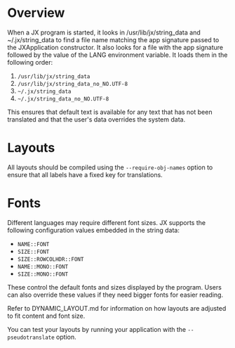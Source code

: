 Overview
========

When a JX program is started, it looks in /usr/lib/jx/string_data and
~/.jx/string_data to find a file name matching the app signature passed to
the JXApplication constructor.  It also looks for a file with the app
signature followed by the value of the LANG environment variable.  It loads
them in the following order:

1. `/usr/lib/jx/string_data`
1. `/usr/lib/jx/string_data_no_NO.UTF-8`
1. `~/.jx/string_data`
1. `~/.jx/string_data_no_NO.UTF-8`

This ensures that default text is available for any text that has not been
translated and that the user's data overrides the system data.

Layouts
=======

All layouts should be compiled using the `--require-obj-names` option to
ensure that all labels have a fixed key for translations.

Fonts
=====

Different languages may require different font sizes.  JX supports the
following configuration values embedded in the string data:

* `NAME::FONT`
* `SIZE::FONT`
* `SIZE::ROWCOLHDR::FONT`
* `NAME::MONO::FONT`
* `SIZE::MONO::FONT`

These control the default fonts and sizes displayed by the program.  Users
can also override these values if they need bigger fonts for easier
reading.

Refer to DYNAMIC_LAYOUT.md for information on how layouts are adjusted to
fit content and font size.

You can test your layouts by running your application with
the `--pseudotranslate` option.
